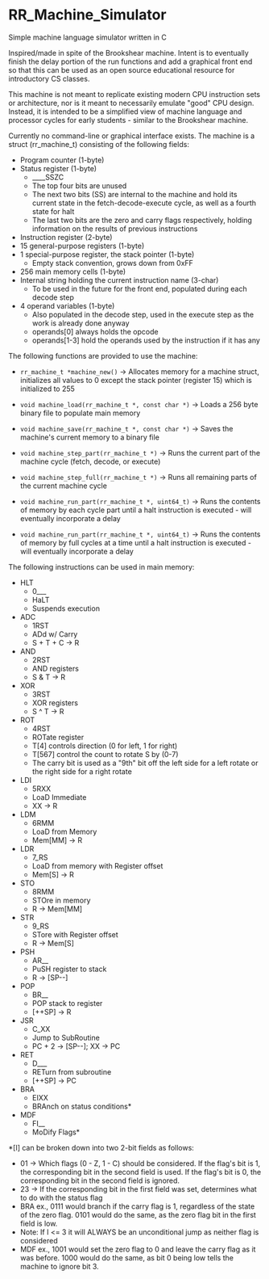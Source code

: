 # RR_Machine_Simulator
Simple machine language simulator written in C

Inspired/made in spite of the Brookshear machine. Intent is to eventually finish the delay portion of the run functions and add a graphical front end so that this can be used as an open source educational resource for introductory CS classes.

This machine is not meant to replicate existing modern CPU instruction sets or architecture, nor is it meant to necessarily emulate "good" CPU design. Instead, it is intended to be a simplified view of machine language and processor cycles for early students - similar to the Brookshear machine. 

Currently no command-line or graphical interface exists. The machine is a struct (rr_machine_t) consisting of the following fields:
- Program counter (1-byte)
- Status register (1-byte)
  - ____SSZC
  - The top four bits are unused
  - The next two bits (SS) are internal to the machine and hold its current state in the fetch-decode-execute cycle, as well as a fourth state for halt
  - The last two bits are the zero and carry flags respectively, holding information on the results of previous instructions
- Instruction register (2-byte)
- 15 general-purpose registers (1-byte)
- 1 special-purpose register, the stack pointer (1-byte)
  - Empty stack convention, grows down from 0xFF
- 256 main memory cells (1-byte)
- Internal string holding the current instruction name (3-char)
  - To be used in the future for the front end, populated during each decode step
- 4 operand variables (1-byte)
  - Also populated in the decode step, used in the execute step as the work is already done anyway
  - operands[0] always holds the opcode
  - operands[1-3] hold the operands used by the instruction if it has any

The following functions are provided to use the machine:
- `rr_machine_t *machine_new()` -> Allocates memory for a machine struct, initializes all values to 0 except the stack pointer (register 15) which is initialized to 255
  
- `void machine_load(rr_machine_t *, const char *)` -> Loads a 256 byte binary file to populate main memory
- `void machine_save(rr_machine_t *, const char *)` -> Saves the machine's current memory to a binary file

- `void machine_step_part(rr_machine_t *)` -> Runs the current part of the machine cycle (fetch, decode, or execute)
- `void machine_step_full(rr_machine_t *)` -> Runs all remaining parts of the current machine cycle

- `void machine_run_part(rr_machine_t *, uint64_t)` -> Runs the contents of memory by each cycle part until a halt instruction is executed - will eventually incorporate a delay
- `void machine_run_part(rr_machine_t *, uint64_t)` -> Runs the contents of memory by full cycles at a time until a halt instruction is executed - will eventually incorporate a delay

The following instructions can be used in main memory:
- HLT
  - 0___
  - HaLT
  - Suspends execution
- ADC
  - 1RST
  - ADd w/ Carry
  - S + T + C -> R
- AND
  - 2RST
  - AND registers
  - S & T -> R
- XOR
  - 3RST
  - XOR registers
  - S ^ T -> R
- ROT
  - 4RST
  - ROTate register
  - T[4] controls direction (0 for left, 1 for right)
  - T[567] control the count to rotate S by (0-7)
  - The carry bit is used as a "9th" bit off the left side for a left rotate or the right side for a right rotate
- LDI
  - 5RXX
  - LoaD Immediate
  - XX -> R
- LDM
  - 6RMM
  - LoaD from Memory
  - Mem[MM] -> R
- LDR
  - 7_RS
  - LoaD from memory with Register offset
  - Mem[S] -> R 
- STO
  - 8RMM
  - STOre in memory
  - R -> Mem[MM]
- STR
  - 9_RS
  - STore  with Register offset
  - R -> Mem[S]
- PSH
  - AR__
  - PuSH register to stack
  - R -> [SP--]
- POP
  - BR__
  - POP stack to register
  - [++SP] -> R
- JSR
  - C_XX
  - Jump to SubRoutine
  - PC + 2 -> [SP--]; XX -> PC
- RET
  - D___
  - RETurn from subroutine
  - [++SP] -> PC
- BRA
  - EIXX
  - BRAnch on status conditions*
- MDF
  - FI__
  - MoDify Flags*

*[I] can be broken down into two 2-bit fields as follows:
- 01 -> Which flags (0 - Z, 1 - C) should be considered. If the flag's bit is 1, the corresponding bit in the second field is used. If the flag's bit is 0, the corresponding bit in the second field is ignored.
- 23 -> If the corresponding bit in the first field was set, determines what to do with the status flag
- BRA ex., 0111 would branch if the carry flag is 1, regardless of the state of the zero flag. 0101 would do the same, as the zero flag bit in the first field is low.
- Note: If I <= 3 it will ALWAYS be an unconditional jump as neither flag is considered
- MDF ex., 1001 would set the zero flag to 0 and leave the carry flag as it was before. 1000 would do the same, as bit 0 being low tells the machine to ignore bit 3.
